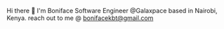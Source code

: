 Hi there 👋 I'm Boniface
Software Engineer @Galaxpace based in Nairobi, Kenya.
reach out to me @ bonifacekbt@gmail.com
